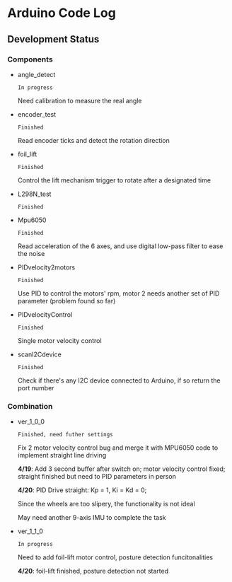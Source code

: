 # Arduino Code Log

## Development Status
### Components

- angle_detect

    `In progress`

    Need calibration to measure the real angle

- encoder_test

    `Finished`

    Read encoder ticks and detect the rotation direction

- foil_lift

    `Finished`

    Control the lift mechanism trigger to rotate after a designated time

- L298N_test

    `Finished`

- Mpu6050

    `Finished`

    Read acceleration of the 6 axes, and use digital low-pass filter to ease the noise

- PIDvelocity2motors

    `Finished`

    Use PID to control the motors' rpm, motor 2 needs another set of PID parameter (problem found so far)

- PIDvelocityControl

    `Finished`

    Single motor velocity control

- scanI2Cdevice

    `Finished`

    Check if there's any I2C device connected to Arduino, if so return the port number

### Combination

- ver_1_0_0

    `Finished, need futher settings`

    Fix 2 motor velocity control bug and merge it with MPU6050 code to implement straight line driving

    **4/19**: Add 3 second buffer after switch on; motor velocity control fixed; straight finished but need to PID parameters in person
    
    **4/20**: PID Drive straight: Kp = 1, Ki = Kd = 0; 

    Since the wheels are too slipery, the functionality is not ideal
    
    May need another 9-axis IMU to complete the task

- ver_1_1_0

    `In progress`

    Need to add foil-lift motor control, posture detection funcitonalities

    **4/20**: foil-lift finished, posture detection not started
